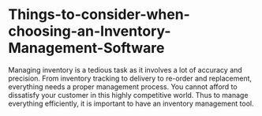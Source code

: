 # Things-to-consider-when-choosing-an-Inventory-Management-Software
 Managing inventory is a tedious task as it involves a lot of accuracy and precision. From inventory tracking to delivery to re-order and replacement, everything needs a proper management process. You cannot afford to dissatisfy your customer in this highly competitive world. Thus to manage everything efficiently, it is important to have an inventory management tool.

